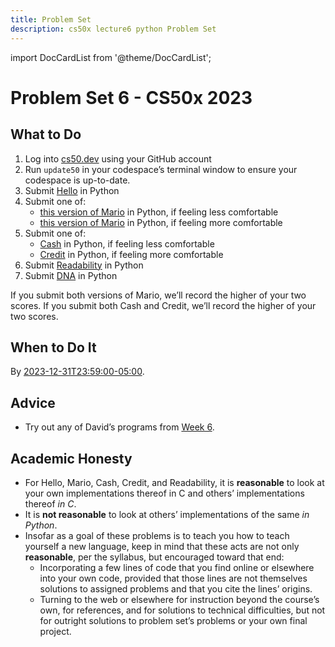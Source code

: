 ```yaml
---
title: Problem Set
description: cs50x lecture6 python Problem Set
---
```


import DocCardList from '@theme/DocCardList';

# Problem Set 6 - CS50x 2023

## What to Do

1.  Log into [cs50.dev](https://cs50.dev/) using your GitHub account
2.  Run `update50` in your codespace’s terminal window to ensure your codespace is up-to-date.
3.  Submit [Hello](hello.md) in Python
4.  Submit one of:
    -   [this version of Mario](less.md) in Python, if feeling less comfortable
    -   [this version of Mario](more.md) in Python, if feeling more comfortable
5.  Submit one of:
    -   [Cash](cash.md) in Python, if feeling less comfortable
    -   [Credit](credit.md) in Python, if feeling more comfortable
6.  Submit [Readability](readability.md) in Python
7.  Submit [DNA](dna.md) in Python

If you submit both versions of Mario, we’ll record the higher of your two scores. If you submit both Cash and Credit, we’ll record the higher of your two scores.

## When to Do It

By [2023-12-31T23:59:00-05:00](https://time.cs50.io/20231231T235900-0500).

## Advice

-   Try out any of David’s programs from [Week 6](https://cs50.harvard.edu/x/2023/weeks/6/).

## Academic Honesty

-   For Hello, Mario, Cash, Credit, and Readability, it is **reasonable** to look at your own implementations thereof in C and others’ implementations thereof _in C_.
-   It is **not reasonable** to look at others’ implementations of the same _in Python_.
-   Insofar as a goal of these problems is to teach you how to teach yourself a new language, keep in mind that these acts are not only **reasonable**, per the syllabus, but encouraged toward that end:
    -   Incorporating a few lines of code that you find online or elsewhere into your own code, provided that those lines are not themselves solutions to assigned problems and that you cite the lines’ origins.
    -   Turning to the web or elsewhere for instruction beyond the course’s own, for references, and for solutions to technical difficulties, but not for outright solutions to problem set’s problems or your own final project.

<DocCardList />
